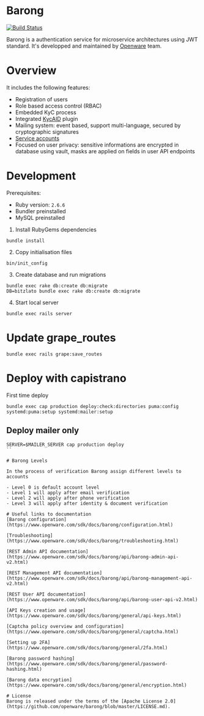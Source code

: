 [openware.com]: https://www.openware.com

# Barong
[![Build Status](https://ci.openware.work/api/badges/openware/barong/status.svg)](https://ci.openware.work/openware/barong)

Barong is a authentication service for microservice architectures using JWT standard.
It's developped and maintained by [Openware](https://www.openware.com) team.

# Overview

It includes the following features:

- Registration of users
- Role based access control (RBAC)
- Embedded KyC process
- Integrated [KycAID](https://www.openware.com/sdk/docs/barong/kycaid.html) plugin
- Mailing system: event based, support multi-language, secured by cryptographic signatures
- [Service accounts](https://www.openware.com/sdk/docs/barong/service-accounts.html)
- Focused on user privacy: sensitive informations are encrypted in database using vault, masks are applied on fields in user API endpoints


# Development

Prerequisites:
- Ruby version: `2.6.6`
- Bundler preinstalled
- MySQL preinstalled

1. Install RubyGems dependencies
```
bundle install
```

2. Copy initialisation files
```
bin/init_config
```

3. Create database and run migrations
```
bundle exec rake db:create db:migrate
DB=bitzlato bundle exec rake db:create db:migrate
```

4. Start local server
```
bundle exec rails server
```

# Update grape_routes

```
bundle exec rails grape:save_routes
```

# Deploy with capistrano

First time deploy

```
bundle exec cap production deploy:check:directories puma:config systemd:puma:setup systemd:mailer:setup
```

## Deploy mailer only

```
SERVER=$MAILER_SERVER cap production deploy
``

# Barong Levels

In the process of verification Barong assign different levels to accounts

- Level 0 is default account level
- Level 1 will apply after email verification
- Level 2 will apply after phone verification
- Level 3 will apply after identity & document verification

# Useful links to documentation
[Barong configuration](https://www.openware.com/sdk/docs/barong/configuration.html)

[Troubleshooting](https://www.openware.com/sdk/docs/barong/troubleshooting.html)

[REST Admin API documentation](https://www.openware.com/sdk/docs/barong/api/barong-admin-api-v2.html)

[REST Management API documentation](https://www.openware.com/sdk/docs/barong/api/barong-management-api-v2.html)

[REST User API documentation](https://www.openware.com/sdk/docs/barong/api/barong-user-api-v2.html)

[API Keys creation and usage](https://www.openware.com/sdk/docs/barong/general/api-keys.html)

[Captcha policy overview and configuration](https://www.openware.com/sdk/docs/barong/general/captcha.html)

[Setting up 2FA](https://www.openware.com/sdk/docs/barong/general/2fa.html)

[Barong password hashing](https://www.openware.com/sdk/docs/barong/general/password-hashing.html)

[Barong data encryption](https://www.openware.com/sdk/docs/barong/general/encryption.html)

# License
Barong is released under the terms of the [Apache License 2.0](https://github.com/openware/barong/blob/master/LICENSE.md).
